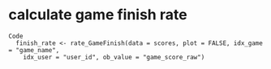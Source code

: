 # calculate game finish rate

    Code
      finish_rate <- rate_GameFinish(data = scores, plot = FALSE, idx_game = "game_name",
        idx_user = "user_id", ob_value = "game_score_raw")

